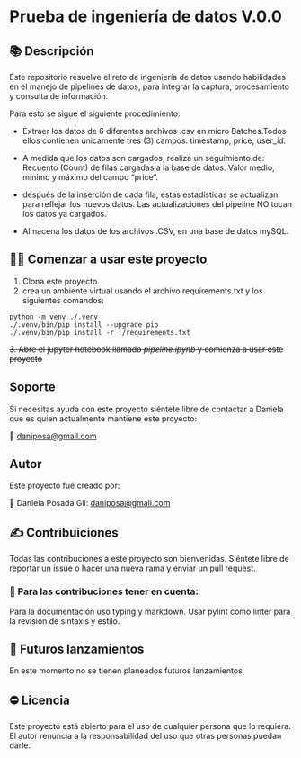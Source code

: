 # Prueba de ingeniería de datos V.0.0

## 📚 Descripción
Este repositorio resuelve  el reto de ingeniería de datos usando habilidades en el manejo de pipelines de datos, para integrar la captura, procesamiento y consulta de información.

Para esto se sigue el siguiente procedimiento:
- Extraer los datos de 6 diferentes archivos .csv en micro Batches.Todos ellos contienen únicamente tres (3) campos: timestamp, price, user_id.

- A medida que los datos son cargados, realiza un seguimiento
de: Recuento (Count) de filas cargadas a la base de datos. Valor medio, mínimo y máximo del campo “price”.

- después de la inserción de cada fila, estas estadísticas se actualizan para reflejar los nuevos datos. Las actualizaciones del pipeline NO tocan los datos ya cargados.

- Almacena los datos de los archivos .CSV, en una base de datos mySQL.

## 🧑‍💻 Comenzar a usar este proyecto

1. Clona este proyecto.
2. crea un ambiente virtual usando el archivo requirements.txt y los siguientes comandos:
```
python -m venv ./.venv
./.venv/bin/pip install --upgrade pip
./.venv/bin/pip install -r ./requirements.txt
```
~~3. Abre el jupyter notebook llamado _pipeline.ipynb_ y comienza a usar este proyecto~~

## Soporte
Si necesitas ayuda con este proyecto siéntete libre de contactar a Daniela que es quien actualmente mantiene este proyecto:

🦦 <daniposa@gmail.com>

## Autor
Este proyecto fué creado por:

🦦 Daniela Posada Gil: <daniposa@gmail.com>

## ✍️ Contribuiciones

Todas las contribuciones a este proyecto son bienvenidas. Siéntete libre de reportar un 
<er>issue</er> o hacer una nueva rama y enviar un <er>pull request</er>.

### 🥸 Para las contribuciones tener en cuenta:
Para la documentación uso <er>typing</er> y <er>markdown</er>.
Usar pylint como linter para la revisión de sintaxis y estilo.

## 🚀 Futuros lanzamientos
En este momento no se tienen planeados futuros lanzamientos

## ⛔ Licencia
Este proyecto está abierto para el uso de cualquier persona que lo requiera. El autor renuncia a la responsabilidad del uso que otras personas puedan darle.